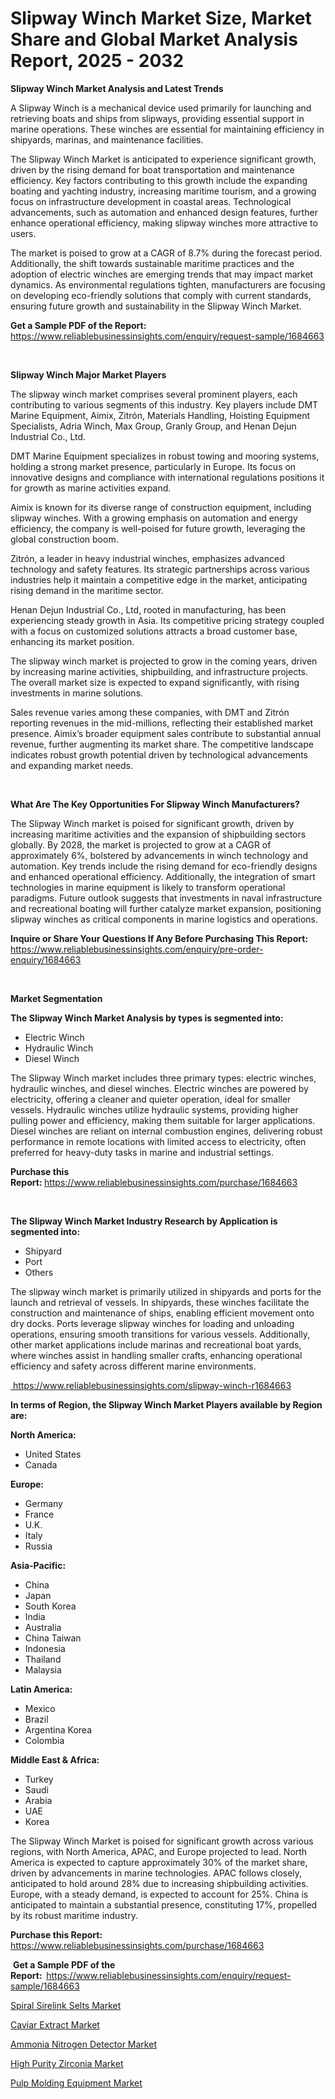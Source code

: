 <p><h1>Slipway Winch Market Size, Market Share and Global Market Analysis Report, 2025 - 2032</h1></p><p><strong>Slipway Winch Market Analysis and Latest Trends</strong></p>
<p><p>A Slipway Winch is a mechanical device used primarily for launching and retrieving boats and ships from slipways, providing essential support in marine operations. These winches are essential for maintaining efficiency in shipyards, marinas, and maintenance facilities.</p><p>The Slipway Winch Market is anticipated to experience significant growth, driven by the rising demand for boat transportation and maintenance efficiency. Key factors contributing to this growth include the expanding boating and yachting industry, increasing maritime tourism, and a growing focus on infrastructure development in coastal areas. Technological advancements, such as automation and enhanced design features, further enhance operational efficiency, making slipway winches more attractive to users.</p><p>The market is poised to grow at a CAGR of 8.7% during the forecast period. Additionally, the shift towards sustainable maritime practices and the adoption of electric winches are emerging trends that may impact market dynamics. As environmental regulations tighten, manufacturers are focusing on developing eco-friendly solutions that comply with current standards, ensuring future growth and sustainability in the Slipway Winch Market.</p></p>
<p><strong>Get a Sample PDF of the Report:&nbsp;</strong> <a href="https://www.reliablebusinessinsights.com/enquiry/request-sample/1684663?utm_campaign=1847&utm_medium=2&utm_source=Github&utm_content=ia&utm_term=26032025&utm_id=slipway-winch">https://www.reliablebusinessinsights.com/enquiry/request-sample/1684663</a></p>
<p>&nbsp;</p>
<p><strong>Slipway Winch Major Market Players</strong></p>
<p><p>The slipway winch market comprises several prominent players, each contributing to various segments of this industry. Key players include DMT Marine Equipment, Aimix, Zitrón, Materials Handling, Hoisting Equipment Specialists, Adria Winch, Max Group, Granly Group, and Henan Dejun Industrial Co., Ltd. </p><p>DMT Marine Equipment specializes in robust towing and mooring systems, holding a strong market presence, particularly in Europe. Its focus on innovative designs and compliance with international regulations positions it for growth as marine activities expand.</p><p>Aimix is known for its diverse range of construction equipment, including slipway winches. With a growing emphasis on automation and energy efficiency, the company is well-poised for future growth, leveraging the global construction boom.</p><p>Zitrón, a leader in heavy industrial winches, emphasizes advanced technology and safety features. Its strategic partnerships across various industries help it maintain a competitive edge in the market, anticipating rising demand in the maritime sector.</p><p>Henan Dejun Industrial Co., Ltd, rooted in manufacturing, has been experiencing steady growth in Asia. Its competitive pricing strategy coupled with a focus on customized solutions attracts a broad customer base, enhancing its market position.</p><p>The slipway winch market is projected to grow in the coming years, driven by increasing marine activities, shipbuilding, and infrastructure projects. The overall market size is expected to expand significantly, with rising investments in marine solutions.</p><p>Sales revenue varies among these companies, with DMT and Zitrón reporting revenues in the mid-millions, reflecting their established market presence. Aimix’s broader equipment sales contribute to substantial annual revenue, further augmenting its market share. The competitive landscape indicates robust growth potential driven by technological advancements and expanding market needs.</p></p>
<p>&nbsp;</p>
<p><strong>What Are The Key Opportunities For Slipway Winch Manufacturers?</strong></p>
<p><p>The Slipway Winch market is poised for significant growth, driven by increasing maritime activities and the expansion of shipbuilding sectors globally. By 2028, the market is projected to grow at a CAGR of approximately 6%, bolstered by advancements in winch technology and automation. Key trends include the rising demand for eco-friendly designs and enhanced operational efficiency. Additionally, the integration of smart technologies in marine equipment is likely to transform operational paradigms. Future outlook suggests that investments in naval infrastructure and recreational boating will further catalyze market expansion, positioning slipway winches as critical components in marine logistics and operations.</p></p>
<p><strong>Inquire or Share Your Questions If Any Before Purchasing This Report:</strong> <a href="https://www.reliablebusinessinsights.com/enquiry/pre-order-enquiry/1684663?utm_campaign=1847&utm_medium=2&utm_source=Github&utm_content=ia&utm_term=26032025&utm_id=slipway-winch">https://www.reliablebusinessinsights.com/enquiry/pre-order-enquiry/1684663</a></p>
<p>&nbsp;</p>
<p><strong>Market Segmentation</strong></p>
<p><strong>The Slipway Winch Market Analysis by types is segmented into:</strong></p>
<p><ul><li>Electric Winch</li><li>Hydraulic Winch</li><li>Diesel Winch</li></ul></p>
<p><p>The Slipway Winch market includes three primary types: electric winches, hydraulic winches, and diesel winches. Electric winches are powered by electricity, offering a cleaner and quieter operation, ideal for smaller vessels. Hydraulic winches utilize hydraulic systems, providing higher pulling power and efficiency, making them suitable for larger applications. Diesel winches are reliant on internal combustion engines, delivering robust performance in remote locations with limited access to electricity, often preferred for heavy-duty tasks in marine and industrial settings.</p></p>
<p><strong>Purchase this Report:&nbsp;</strong><a href="https://www.reliablebusinessinsights.com/purchase/1684663?utm_campaign=1847&utm_medium=2&utm_source=Github&utm_content=ia&utm_term=26032025&utm_id=slipway-winch">https://www.reliablebusinessinsights.com/purchase/1684663</a></p>
<p>&nbsp;</p>
<p><strong>The Slipway Winch Market Industry Research by Application is segmented into:</strong></p>
<p><ul><li>Shipyard</li><li>Port</li><li>Others</li></ul></p>
<p><p>The slipway winch market is primarily utilized in shipyards and ports for the launch and retrieval of vessels. In shipyards, these winches facilitate the construction and maintenance of ships, enabling efficient movement onto dry docks. Ports leverage slipway winches for loading and unloading operations, ensuring smooth transitions for various vessels. Additionally, other market applications include marinas and recreational boat yards, where winches assist in handling smaller crafts, enhancing operational efficiency and safety across different marine environments.</p></p>
<p><a href="https://www.reliablebusinessinsights.com/slipway-winch-r1684663?utm_campaign=1847&utm_medium=2&utm_source=Github&utm_content=ia&utm_term=26032025&utm_id=slipway-winch">&nbsp;https://www.reliablebusinessinsights.com/slipway-winch-r1684663</a></p>
<p><strong>In terms of Region, the Slipway Winch Market Players available by Region are:</strong></p>
<p>
    <p> <strong> North America: </strong>
        <ul>
            <li>United States</li>
            <li>Canada</li>
        </ul>
        </p> 
    <p> <strong> Europe: </strong>
        <ul>
            <li>Germany</li>
            <li>France</li>
            <li>U.K.</li>
            <li>Italy</li>
            <li>Russia</li>
        </ul>
        </p> 
    <p> <strong> Asia-Pacific: </strong>
        <ul>
            <li>China</li>
            <li>Japan</li>
            <li>South Korea</li>
            <li>India</li>
            <li>Australia</li>
            <li>China Taiwan</li>
            <li>Indonesia</li>
            <li>Thailand</li>
            <li>Malaysia</li>
        </ul>
        </p> 
    <p> <strong> Latin America: </strong>
        <ul>
            <li>Mexico</li>
            <li>Brazil</li>
            <li>Argentina Korea</li>
            <li>Colombia</li>
        </ul>
        </p> 
    <p> <strong> Middle East & Africa: </strong>
        <ul>
            <li>Turkey</li>
            <li>Saudi</li>
            <li>Arabia</li>
            <li>UAE</li>
            <li>Korea</li>
        </ul>
    </p>
    </p>
<p><p>The Slipway Winch Market is poised for significant growth across various regions, with North America, APAC, and Europe projected to lead. North America is expected to capture approximately 30% of the market share, driven by advancements in marine technologies. APAC follows closely, anticipated to hold around 28% due to increasing shipbuilding activities. Europe, with a steady demand, is expected to account for 25%. China is anticipated to maintain a substantial presence, constituting 17%, propelled by its robust maritime industry.</p></p>
<p><strong>Purchase this Report: </strong><a href="https://www.reliablebusinessinsights.com/purchase/1684663?utm_campaign=1847&utm_medium=2&utm_source=Github&utm_content=ia&utm_term=26032025&utm_id=slipway-winch">https://www.reliablebusinessinsights.com/purchase/1684663</a></p>
<p>&nbsp;<strong>Get a Sample PDF of the Report:&nbsp;&nbsp;</strong><a href="https://www.reliablebusinessinsights.com/enquiry/request-sample/1684663?utm_campaign=1847&utm_medium=2&utm_source=Github&utm_content=ia&utm_term=26032025&utm_id=slipway-winch">https://www.reliablebusinessinsights.com/enquiry/request-sample/1684663</a></p>
<p><strong></strong></p>
<p><p><a href="https://github.com/snelldimkeod/Market-Research-Report-List-1/blob/main/spiral-sirelink-selts-market.md?utm_campaign=1847&utm_medium=2&utm_source=Github&utm_content=ia&utm_term=26032025&utm_id=slipway-winch">Spiral Sirelink Selts Market</a></p><p><a href="https://github.com/olesjaquah/Market-Research-Report-List-1/blob/main/caviar-extract-market.md?utm_campaign=1847&utm_medium=2&utm_source=Github&utm_content=ia&utm_term=26032025&utm_id=slipway-winch">Caviar Extract Market</a></p><p><a href="https://github.com/edriceakeime/Market-Research-Report-List-1/blob/main/ammonia-nitrogen-detector-market.md?utm_campaign=1847&utm_medium=2&utm_source=Github&utm_content=ia&utm_term=26032025&utm_id=slipway-winch">Ammonia Nitrogen Detector Market</a></p><p><a href="https://github.com/kitkaeberz5z/Market-Research-Report-List-1/blob/main/high-purity-zirconia-market.md?utm_campaign=1847&utm_medium=2&utm_source=Github&utm_content=ia&utm_term=26032025&utm_id=slipway-winch">High Purity Zirconia Market</a></p><p><a href="https://github.com/seppelharjap/Market-Research-Report-List-1/blob/main/pulp-molding-equipment-market.md?utm_campaign=1847&utm_medium=2&utm_source=Github&utm_content=ia&utm_term=26032025&utm_id=slipway-winch">Pulp Molding Equipment Market</a></p></p>